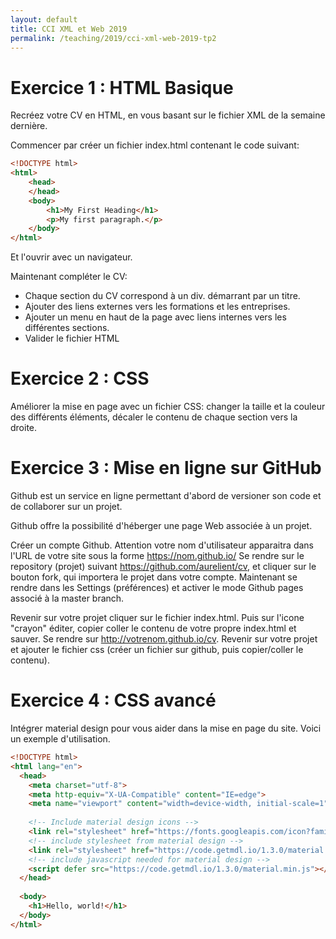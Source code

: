 ```yaml
---
layout: default
title: CCI XML et Web 2019
permalink: /teaching/2019/cci-xml-web-2019-tp2
---
```


# Exercice 1 : HTML Basique

Recréez votre CV en HTML, en vous basant sur le fichier XML de la semaine dernière.

Commencer par créer un fichier index.html contenant le code suivant:

```html
<!DOCTYPE html>
<html>
	<head>
	</head>
	<body>
		<h1>My First Heading</h1>
		<p>My first paragraph.</p>
	</body>
</html>
```
Et l'ouvrir avec un navigateur.

Maintenant compléter le CV:

* Chaque section du CV correspond à un div. démarrant par un titre.
* Ajouter des liens externes vers les formations et les entreprises.
* Ajouter un menu en haut de la page avec liens internes vers les différentes sections.
* Valider le fichier HTML

# Exercice 2 : CSS

Améliorer la mise en page avec un fichier CSS: changer la taille et la couleur des différents éléments, décaler le contenu de chaque section vers la droite.

# Exercice 3 : Mise en ligne sur GitHub

Github est un service en ligne permettant d'abord de versioner son code et de collaborer sur un projet.

Github offre la possibilité d'héberger une page Web associée à un projet.

Créer un compte Github. Attention votre nom d'utilisateur apparaitra dans l'URL de votre site sous la forme https://nom.github.io/
Se rendre sur le repository (projet) suivant https://github.com/aurelient/cv, et cliquer sur le bouton fork, qui importera le projet dans votre compte.
Maintenant se rendre dans les Settings (préférences) et activer le mode Github pages associé à la master branch.

Revenir sur votre projet cliquer sur le fichier index.html. Puis sur l'icone "crayon" éditer, copier coller le contenu de votre propre index.html et sauver.
Se rendre sur http://votrenom.github.io/cv.
Revenir sur votre projet et ajouter le fichier css (créer un fichier sur github, puis copier/coller le contenu).

# Exercice 4 : CSS avancé

Intégrer material design pour vous aider dans la mise en page du site. Voici un exemple d'utilisation.

```html
<!DOCTYPE html>
<html lang="en">
  <head>
    <meta charset="utf-8">
    <meta http-equiv="X-UA-Compatible" content="IE=edge">
    <meta name="viewport" content="width=device-width, initial-scale=1">
    
    <!-- Include material design icons -->
    <link rel="stylesheet" href="https://fonts.googleapis.com/icon?family=Material+Icons">
    <!-- include stylesheet from material design -->
    <link rel="stylesheet" href="https://code.getmdl.io/1.3.0/material.indigo-pink.min.css">
    <!-- include javascript needed for material design -->
    <script defer src="https://code.getmdl.io/1.3.0/material.min.js"></script>
  </head>
  
  <body>
    <h1>Hello, world!</h1>
  </body>
</html>
```
